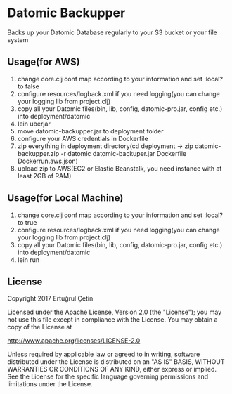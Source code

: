 # Datomic Backupper

Backs up your Datomic Database regularly to your S3 bucket or your file system

## Usage(for AWS)

1. change core.clj conf map according to your information and set :local? to false
2. configure resources/logback.xml if you need logging(you can change your logging lib from project.clj)
3. copy all your Datomic files(bin, lib, config, datomic-pro.jar, config etc.) into deployment/datomic
4. lein uberjar
5. move datomic-backupper.jar to deployment folder
6. configure your AWS credentials in Dockerfile
7. zip everything in deployment directory(cd deployment -> zip datomic-backupper.zip -r datomic datomic-backuper.jar Dockerfile Dockerrun.aws.json)
8. upload zip to AWS(EC2 or Elastic Beanstalk, you need instance with at least 2GB of RAM)

## Usage(for Local Machine)

1. change core.clj conf map according to your information and set :local? to true
2. configure resources/logback.xml if you need logging(you can change your logging lib from project.clj)
3. copy all your Datomic files(bin, lib, config, datomic-pro.jar, config etc.) into deployment/datomic
4. lein run

## License

Copyright 2017 Ertuğrul Çetin

Licensed under the Apache License, Version 2.0 (the "License");
you may not use this file except in compliance with the License.
You may obtain a copy of the License at

http://www.apache.org/licenses/LICENSE-2.0

Unless required by applicable law or agreed to in writing, software
distributed under the License is distributed on an "AS IS" BASIS,
WITHOUT WARRANTIES OR CONDITIONS OF ANY KIND, either express or implied.
See the License for the specific language governing permissions and
limitations under the License.
